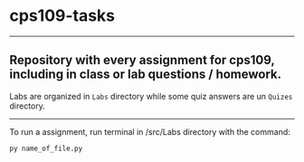 # cps109-tasks
---

Repository with every assignment for cps109, including in class or lab questions / homework.
---

Labs are organized in `Labs` directory while some quiz answers are un `Quizes` directory.

---
To run a assignment, run terminal in /src/Labs directory with the command:

```bash
py name_of_file.py
```
